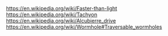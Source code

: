 
<!--
-->

https://en.wikipedia.org/wiki/Faster-than-light
https://en.wikipedia.org/wiki/Tachyon
https://en.wikipedia.org/wiki/Alcubierre_drive
https://en.wikipedia.org/wiki/Wormhole#Traversable_wormholes

<!-- vim: set autoindent expandtab sw=4 syntax=markdown: -->
